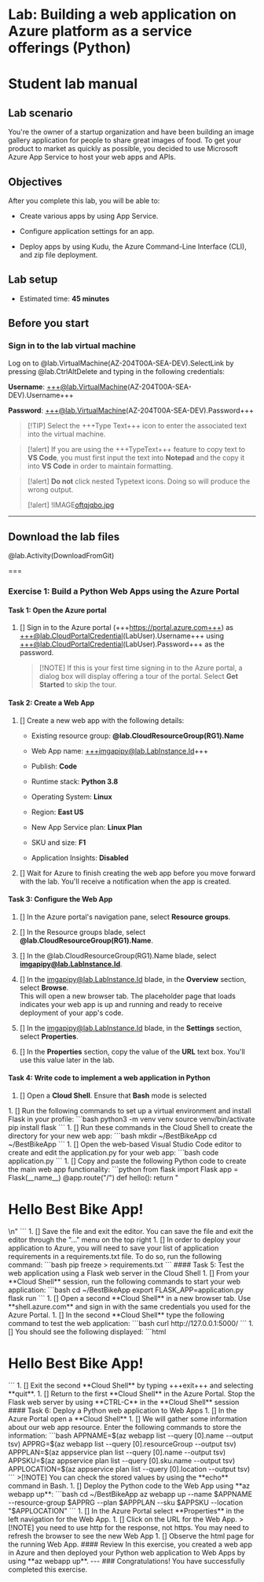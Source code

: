 # Lab: Building a web application on Azure platform as a service offerings  (Python)
# Student lab manual

## Lab scenario

You're the owner of a startup organization and have been building an image gallery application for people to share great images of food. To get your product to market as quickly as possible, you decided to use Microsoft Azure App Service to host your web apps and APIs.

## Objectives

After you complete this lab, you will be able to:

-   Create various apps by using App Service.

-   Configure application settings for an app.

-   Deploy apps by using Kudu, the Azure Command-Line Interface (CLI), and zip file deployment.

## Lab setup

-   Estimated time: **45 minutes**

## Before you start

### Sign in to the lab virtual machine

Log on to @lab.VirtualMachine(AZ-204T00A-SEA-DEV).SelectLink by pressing @lab.CtrlAltDelete and typing in the following credentials:
    
**Username**: +++@lab.VirtualMachine(AZ-204T00A-SEA-DEV).Username+++
    
**Password**: +++@lab.VirtualMachine(AZ-204T00A-SEA-DEV).Password+++

>[!TIP] Select the +++Type Text+++ icon to enter the associated text into the virtual machine.

>[!alert] If you are using the +++TypeText+++ feature to copy text to **VS Code**, you must first input the text into **Notepad** and the copy it into **VS Code** in order to maintain formatting.

>[!alert] **Do not** click nested Typetext icons. Doing so will produce the wrong output.
> 
>[!alert] !IMAGE[oftqjqbo.jpg](oftqjqbo.jpg)
---

## Download the lab files

@lab.Activity(DownloadFromGit)

===

### Exercise 1: Build a Python Web Apps using the Azure Portal

#### Task 1: Open the Azure portal

1. [] Sign in to the Azure portal (+++https://portal.azure.com+++) as +++@lab.CloudPortalCredential(LabUser).Username+++ using +++@lab.CloudPortalCredential(LabUser).Password+++ as the password.

    >[!NOTE] If this is your first time signing in to the Azure portal, a dialog box will display offering a tour of the portal. Select **Get Started** to skip the tour.

#### Task 2: Create a Web App

1.  [] Create a new web app with the following details:

    -   Existing resource group: **@lab.CloudResourceGroup(RG1).Name**
    
    -   Web App name: +++imgapipy@lab.LabInstance.Id+++

    -   Publish: **Code**

    -   Runtime stack: **Python 3.8**

    -   Operating System: **Linux**

    -   Region: **East US**

    -   New App Service plan: **Linux Plan**
    
    -   SKU and size: **F1**

    -   Application Insights: **Disabled**

1. [] Wait for Azure to finish creating the web app before you move forward with the lab. You'll receive a notification when the app is created.

#### Task 3: Configure the Web App

1. [] In the Azure portal's navigation pane, select **Resource groups**.

1. [] In the Resource groups blade, select **@lab.CloudResourceGroup(RG1).Name**.

1. [] In the @lab.CloudResourceGroup(RG1).Name blade, select **imgapipy@lab.LabInstance.Id**.

1. [] In the imgapipy@lab.LabInstance.Id blade, in the **Overview** section, select **Browse**.  
This will open a new browser tab. The placeholder page that loads indicates your web app is up and running and ready to receive deployment of your app's code.

1. [] In the imgapipy@lab.LabInstance.Id blade, in the **Settings** section, select **Properties**.

1. [] In the **Properties** section, copy the value of the **URL** text box. You'll use this value later in the lab.

#### Task 4: Write code to implement a web application in Python

1. [] Open a **Cloud Shell**. Ensure that **Bash** mode is selected

<!--- Yes, just add the Cloud Shell boilerplate ---!>

1. [] Run the following commands to set up a virtual environment and install Flask in your profile:

    ```bash
    python3 -m venv venv
    source venv/bin/activate
    pip install flask
    ```
1. [] Run these commands in the Cloud Shell to create the directory for your new web app:

    ```bash
    mkdir ~/BestBikeApp
    cd ~/BestBikeApp
    ```
1. [] Open the web-based Visual Studio Code editor to create and edit the application.py for your web app:

    ```bash
    code application.py
    ```
1. [] Copy and paste the following Python code to create the main web app functionality:
 
    ```python
    from flask import Flask
    app = Flask(__name__)

    @app.route("/")
    def hello():
        return "<html><body><h1>Hello Best Bike App!</h1></body></html>\n"
    ```
<!--- indent added  ---!>
1. [] Save the file and exit the editor. You can save the file and exit the editor through the "..." menu on the top right

1. [] In order to deploy your application to Azure, you will need to save your list of application requirements in a requirements.txt file. To do so, run the following command:

    ```bash
    pip freeze > requirements.txt
    ```

#### Task 5: Test the web application using a Flask web server in the Cloud Shell

1. [] From your **Cloud Shell** session, run the following commands to start your web application:
 
    ```bash
    cd ~/BestBikeApp
    export FLASK_APP=application.py
    flask run
    ```
1. [] Open a second **Cloud Shell** in a new browser tab. Use **shell.azure.com** and sign in with the same credentials you used for the Azure Portal.

1. [] In the second **Cloud Shell** type the following command to test the web application:

    ```bash
    curl http://127.0.0.1:5000/
    ```
1. [] You should see the following displayed:

    ```html
    <html><body><h1>Hello Best Bike App!</h1></body></html>
    ```
1. [] Exit the second **Cloud Shell** by typing +++exit+++ and selecting **quit**.

1. [] Return to the first **Cloud Shell** in the Azure Portal. Stop the Flask web server by using **CTRL-C** in the **Cloud Shell** session 

#### Task 6: Deploy a Python web application to Web Apps

1. [] In the Azure Portal open a **Cloud Shell** 

1. [] We will gather some information about our web app resource. Enter the following commands to store the information:

    ```bash
    APPNAME=$(az webapp list --query [0].name --output tsv)
    APPRG=$(az webapp list --query [0].resourceGroup --output tsv)
    APPPLAN=$(az appservice plan list --query [0].name --output tsv)
    APPSKU=$(az appservice plan list --query [0].sku.name --output tsv)
    APPLOCATION=$(az appservice plan list --query [0].location --output tsv)
    ```
    >[!NOTE] You can check the stored values by using the **echo** command in Bash.
    
1. [] Deploy the Python code to the Web App using **az webapp up**:

    ```bash
    cd ~/BestBikeApp
    az webapp up --name $APPNAME --resource-group $APPRG --plan $APPPLAN --sku $APPSKU --location "$APPLOCATION"
    ```

1. [] In the Azure Portal select **Properties** in the left navigation for the Web App.

1. [] Click on the URL for the Web App.

    >[!NOTE] you need to use http for the response, not https. You may need to refresh the browser to see the new Web App

1. [] Observe the html page for the running Web App. 

#### Review

In this exercise, you created a web app in Azure and then deployed your Python web application to Web Apps by using **az webapp up**.

---
### Congratulations!
You have successfully completed this exercise. 



